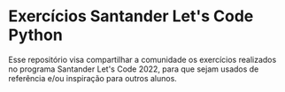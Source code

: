 
# Exercícios Santander Let's Code Python

Esse repositório visa compartilhar a comunidade os exercícios realizados no programa Santander Let's Code 2022, para que sejam usados de referência e/ou inspiração para outros alunos.